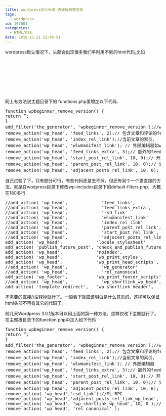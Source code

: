 ```yaml
---
title: wordpress优化头部-去掉版权等信息
tags:
  - wordpress
id: 197001
categories:
  - HTML/CSS
date: 2010-11-21 12:48:51
---
```


wordpress默认情况下，头部会出现很多我们平时用不到的html代码,比如

<pre class="brush: html">
<link rel="alternate" type="application/rss+xml" title="RSS 2.0 - all posts" href="http://blog.rockscrusher.com/feed" />
<link rel="alternate" type="application/rss+xml" title="RSS 2.0 - all comments" href="http://blog.rockscrusher.com/comments/feed" />
<link rel="pingback" href="http://blog.rockscrusher.com/xmlrpc.php" />
<link rel="EditURI" type="application/rsd+xml" title="RSD" href="http://blog.rockscrusher.com/xmlrpc.php?rsd" />
<link rel="wlwmanifest" type="application/wlwmanifest+xml" href="http://blog.rockscrusher.com/wp-includes/wlwmanifest.xml" />
<link rel='index' title='SBM Stone Crusher Machine|Grinding Mill' href='http://blog.rockscrusher.com' />
<meta name="generator" content="WordPress 3.0.1" />
</pre>

网上有方法说主题目录下的 functions.php里增加以下代码.

<pre class="brush: php">function wpbeginner_remove_version() {
return &rdquo;;
}
add_filter('the_generator', 'wpbeginner_remove_version');//wordpress的版本号
remove_action('wp_head', 'feed_links', 2);// 包含文章和评论的feed。
remove_action('wp_head', 'index_rel_link');//当前文章的索引。
remove_action('wp_head', 'wlwmanifest_link'); // 外部编辑器如windows live writer必须。
remove_action('wp_head', 'feed_links_extra', 3);// 额外的feed，例如category, tag页。
remove_action('wp_head', 'start_post_rel_link', 10, 0);// 开始篇
remove_action('wp_head', 'parent_post_rel_link', 10, 0);// 父篇
remove_action('wp_head', 'adjacent_posts_rel_link', 10, 0); // 上、下篇.</pre>

自己试验了下，只有部分可行，有些代码还是去不掉，但还有另个一个更直接的方法。就是在wodpress目录下修改wp-includes目录下的default-filters.php，大概在180多行

<pre class="brush: php">//add_action( 'wp_head',             'feed_links',                    2     );
//add_action( 'wp_head',             'feed_links_extra',              3     );
//add_action( 'wp_head',             'rsd_link'                             );
//add_action( 'wp_head',             'wlwmanifest_link'                     );
//add_action( 'wp_head',             'index_rel_link'                       );
//add_action( 'wp_head',             'parent_post_rel_link',          10, 0 );
//add_action( 'wp_head',             'start_post_rel_link',           10, 0 );
//add_action( 'wp_head',             'adjacent_posts_rel_link_wp_head', 10, 0 );
add_action( 'wp_head',             'locale_stylesheet'                    );
add_action( 'publish_future_post', 'check_and_publish_future_post', 10, 1 );
add_action( 'wp_head',             'noindex',                       1     );
add_action( 'wp_head',             'wp_print_styles',               8     );
add_action( 'wp_head',             'wp_print_head_scripts',         9     );
//add_action( 'wp_head',             'wp_generator'                         );
//add_action( 'wp_head',             'rel_canonical'                        );
add_action( 'wp_footer',           'wp_print_footer_scripts'              );
//add_action( 'wp_head',             'wp_shortlink_wp_head',          10, 0 );
add_action( 'template_redirect',   'wp_shortlink_header',           11, 0 );</pre>

不需要的直接//注释掉就行了。一般看下就应该明白是什么意思的。这样可以保证html头部不再有其它的代码了。

前几天Wordpress 3.0.1版本可以用上面的第一种方法，这样仅改下主题就行了。在主题根目录下的function.php中加入如下代码

<pre class="brush: php">function wpbeginner_remove_version() {
return &rdquo;;
}
add_filter('the_generator', 'wpbeginner_remove_version');//wordpress的版本号
remove_action('wp_head', 'feed_links', 2);// 包含文章和评论的feed。
remove_action('wp_head', 'index_rel_link');//当前文章的索引。
remove_action('wp_head', 'wlwmanifest_link'); // 外部编辑器
remove_action('wp_head', 'feed_links_extra', 3);// 额外的feed，例如category, tag页
remove_action('wp_head', 'start_post_rel_link', 10, 0);// 开始篇
remove_action('wp_head', 'parent_post_rel_link', 10, 0);// 父篇
remove_action('wp_head', 'adjacent_posts_rel_link', 10, 0); // 上、下篇.
remove_action( 'wp_head','rsd_link');//ML-RPC
remove_action( 'wp_head','adjacent_posts_rel_link_wp_head', 10, 0 );//rel="pre"
remove_action( 'wp_head', 'wp_shortlink_wp_head', 10, 0 );//rel="shortlink"
remove_action( 'wp_head', 'rel_canonical' );</pre>